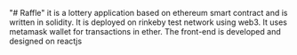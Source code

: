 "# Raffle" 
it is a lottery application based on ethereum smart contract and is written in solidity. It is deployed on rinkeby test network using web3. It uses metamask wallet for transactions in ether. The front-end is developed and designed on reactjs
